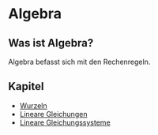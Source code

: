 # Algebra

## Was ist Algebra?

Algebra befasst sich mit den Rechenregeln.

## Kapitel

* [Wurzeln](/mathematik/algebra/wurzeln/)
* [Lineare Gleichungen](/mathematik/algebra/lineare-gleichungen/)
* [Lineare Gleichungssysteme](/mathematik/algebra/lineare-gleichungssysteme/)